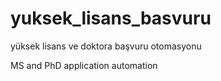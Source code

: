 # yuksek_lisans_basvuru
 yüksek lisans ve doktora başvuru otomasyonu
 
 MS and PhD application automation
